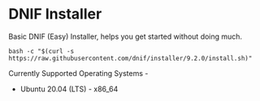 # DNIF Installer
Basic DNIF (Easy) Installer, helps you get started without doing much.

`bash -c "$(curl -s https://raw.githubusercontent.com/dnif/installer/9.2.0/install.sh)"`

Currently Supported Operating Systems -
- Ubuntu 20.04 (LTS) - x86_64
